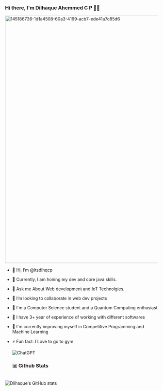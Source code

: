  <h3>Hi there, I'm Dilhaque Ahemmed C P  👋🏼</h3>

<img width="813" alt="145186736-1d1a4508-60a3-4169-acb7-ede41a7c85d6" src="https://github.com/itsdlhqcp/itsdlhqcp/assets/95963252/73d58c9f-8873-4587-bf3f-f0aa152085ba">



- 👋 Hi, I’m @itsdlhqcp
- 🔭 Currently, I am honing my dev and core java skills.
- 💬 Ask me About Web development and IoT Technolgies.
- 👯 I’m looking to collaborate in web dev projects
- 👋 I'm a Computer Science student and a Quantum Computing enthusiast
- 🔭 I have 3+ year of experience of working with different softwares
- 🌱 I'm currently improving myself in Competitive Programming and Machine Learning
- ⚡ Fun fact: I Love to go to gym

  ![ChatGPT](https://img.shields.io/badge/chatGPT-74aa9c?style=for-the-badge&logo=openai&logoColor=white)

  <h3>📊 Github Stats</h3>
  <hr style="height:2px; border:none; color:#FFFFFF; background-color:#FFFFFF;">

![Dilhaque's GitHub stats](https://github-readme-stats.vercel.app/api?username=itsdlhqcp&show_icons=true&theme=transparent)


<!---
itsdlhqcp/itsdlhqcp is a ✨ special ✨ repository because its `README.md` (this file) appears on your GitHub profile.
You can click the Preview link to take a look at your changes.
--->

